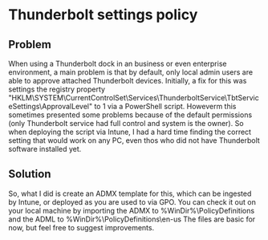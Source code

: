 # Thunderbolt settings policy
## Problem
When using a Thunderbolt dock in an business or even enterprise environment, a main problem is that by default, only local admin users are able to approve attached Thunderbolt devices. Initially, a fix for this was settings the registry property "HKLM\SYSTEM\CurrentControlSet\Services\ThunderboltService\TbtServiceSettings\ApprovalLevel" to 1 via a PowerShell script. Howeverm this sometimes presented some problems because of the default permissions (only Thunderbolt service had full control and system is the owner). So when deploying the script via Intune, I had a hard time finding the correct setting that would work on any PC, even thos who did not have Thunderbolt software installed yet.

## Solution
So, what I did is create an ADMX template for this, which can be ingested by Intune, or deployed as you are used to via GPO. You can check it out on your local machine by importing the ADMX to %WinDir%\PolicyDefinitions and the ADML to %WinDir%\PolicyDefinitions\en-us The files are basic for now, but feel free to suggest improvements.
